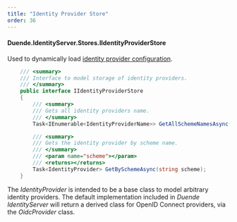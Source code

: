 ```yaml
---
title: "Identity Provider Store"
order: 36
---
```


#### Duende.IdentityServer.Stores.IIdentityProviderStore

Used to dynamically load [identity provider configuration](../reference/models/idp).

```cs
    /// <summary>
    /// Interface to model storage of identity providers.
    /// </summary>
    public interface IIdentityProviderStore
    {
        /// <summary>
        /// Gets all identity providers name.
        /// </summary>
        Task<IEnumerable<IdentityProviderName>> GetAllSchemeNamesAsync();

        /// <summary>
        /// Gets the identity provider by scheme name.
        /// </summary>
        /// <param name="scheme"></param>
        /// <returns></returns>
        Task<IdentityProvider> GetBySchemeAsync(string scheme);
    }
```

The *IdentityProvider* is intended to be a base class to model arbitrary identity providers.
The default implementation included in *Duende IdentityServer* will return a derived class for OpenID Connect providers, via the *OidcProvider* class.
